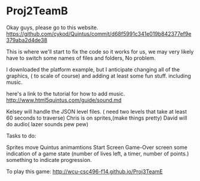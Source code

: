 Proj2TeamB
==========
Okay guys, please go to this website. https://github.com/cykod/Quintus/commit/d68f5991c341e019b842377ef9e379aba2d4de38

This is where we'll start to fix the code so it works for us, we may very likely have to switch some names of files and folders, No problem.

I downloaded the platform example, but I anticipate changing all of the graphics, ( to scale of course) and adding at least some fun stuff. including music.

here's a link to the tutorial for how to add music.
http://www.html5quintus.com/guide/sound.md

Kelsey will handle the JSON level files. ( need two levels that take at least 60 seconds to traverse)
Chris is on sprites,(make things pretty)
David will do audio( lazer sounds pew pew)



Tasks to do:

Sprites move Quintus animamtions
Start Screen
Game-Over screen
some indication of a game state (number of lives left, a timer, number of points.) something to indicate progression.


To play this game: http://wcu-csc496-f14.github.io/Proj3TeamE
